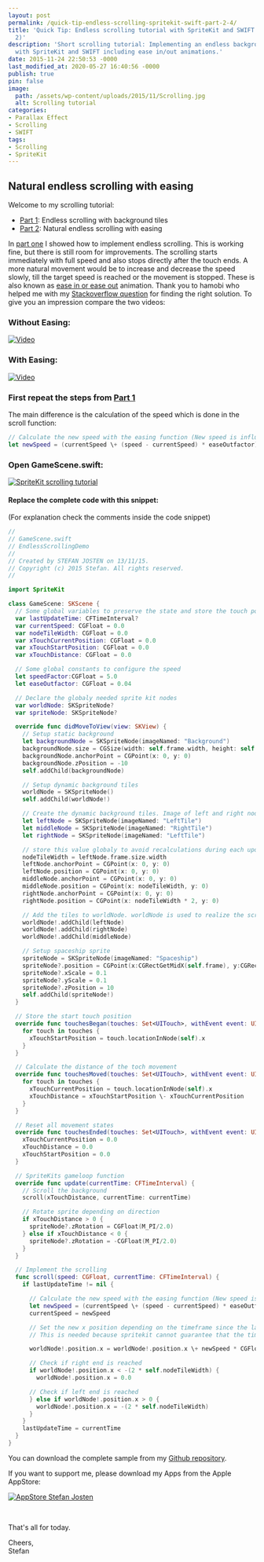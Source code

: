 ```yaml
---
layout: post
permalink: /quick-tip-endless-scrolling-spritekit-swift-part-2-4/
title: 'Quick Tip: Endless scrolling tutorial with SpriteKit and SWIFT (Part 2 of
  2)'
description: 'Short scrolling tutorial: Implementing an endless background scrolling
  with SpriteKit and SWIFT including ease in/out animations.'
date: 2015-11-24 22:50:53 -0000
last_modified_at: 2020-05-27 16:40:56 -0000
publish: true
pin: false
image:
  path: /assets/wp-content/uploads/2015/11/Scrolling.jpg
  alt: Scrolling tutorial
categories:
- Parallax Effect
- Scrolling
- SWIFT
tags:
- Scrolling
- SpriteKit
---
```

## Natural endless scrolling with easing

Welcome to my scrolling tutorial:

  * [Part 1](/quick-tip-endless-scrolling-with-spritekit-and-swift): Endless scrolling with background tiles
  * [Part 2](/quick-tip-endless-scrolling-spritekit-swift-part-2-4): Natural endless scrolling with easing

In [part one](/how-to-implement-a-space-shooter-with-spritekit-and-swift-part-4-collision-detection43) I showed how to implement endless scrolling. This is working fine, but there is still room for improvements. The scrolling starts immediately with full speed and also stops directly after the touch ends. A more natural movement would be to increase and decrease the speed slowly, till the target speed is reached or the movement is stopped. These is also known as [ease in or ease out](https://developers.google.com/web/fundamentals/design-and-ui/animations/the-basics-of-easing) animation. Thank you to hamobi who helped me with my [Stackoverflow question](http://stackoverflow.com/questions/33721183/ease-out-animation-for-skspritenode) for finding the right solution. To give you an impression compare the two videos: 

### Without Easing:
[![Video](/assets/wp-content/uploads/Videos/uYVqG8Y8rLU.png)](https://youtu.be/uYVqG8Y8rLU)

### With Easing:
[![Video](/assets/wp-content/uploads/Videos/k1m1JH7yYAw.png)](https://youtu.be/k1m1JH7yYAw)

### First repeat the steps from [Part 1 ](/how-to-implement-a-space-shooter-with-spritekit-and-swift-part-4-collision-detection43)

The main difference is the calculation of the speed which is done in the scroll function:

```swift
// Calculate the new speed with the easing function (New speed is influence by current speed)
let newSpeed = (currentSpeed \+ (speed - currentSpeed) * easeOutfactor)
```

### Open GameScene.swift:

[![SpriteKit scrolling tutorial](/assets/wp-content/uploads/2015/11/Screen-Shot-2015-11-13-at-18.14.431-1.jpg)](/assets/wp-content/uploads/2015/11/Screen-Shot-2015-11-13-at-18.14.431-1.jpg)

#### Replace the complete code with this snippet:

(For explanation check the comments inside the code snippet)

```swift
//
// GameScene.swift
// EndlessScrollingDemo
//
// Created by STEFAN JOSTEN on 13/11/15.
// Copyright (c) 2015 Stefan. All rights reserved.
//

import SpriteKit

class GameScene: SKScene {
  // Some global variables to preserve the state and store the touch positions
  var lastUpdateTime: CFTimeInterval?
  var currentSpeed: CGFloat = 0.0
  var nodeTileWidth: CGFloat = 0.0
  var xTouchCurrentPosition: CGFloat = 0.0
  var xTouchStartPosition: CGFloat = 0.0
  var xTouchDistance: CGFloat = 0.0

  // Some global constants to configure the speed
  let speedFactor:CGFloat = 5.0
  let easeOutfactor: CGFloat = 0.04

  // Declare the globaly needed sprite kit nodes
  var worldNode: SKSpriteNode?
  var spriteNode: SKSpriteNode?

  override func didMoveToView(view: SKView) {
    // Setup static background
    let backgroundNode = SKSpriteNode(imageNamed: "Background")
    backgroundNode.size = CGSize(width: self.frame.width, height: self.frame.height)
    backgroundNode.anchorPoint = CGPoint(x: 0, y: 0)
    backgroundNode.zPosition = -10
    self.addChild(backgroundNode)

    // Setup dynamic background tiles
    worldNode = SKSpriteNode()
    self.addChild(worldNode!)

    // Create the dynamic background tiles. Image of left and right node must be identical
    let leftNode = SKSpriteNode(imageNamed: "LeftTile")
    let middleNode = SKSpriteNode(imageNamed: "RightTile")
    let rightNode = SKSpriteNode(imageNamed: "LeftTile")

    // store this value globaly to avoid recalculations during each update call
    nodeTileWidth = leftNode.frame.size.width
    leftNode.anchorPoint = CGPoint(x: 0, y: 0)
    leftNode.position = CGPoint(x: 0, y: 0)
    middleNode.anchorPoint = CGPoint(x: 0, y: 0)
    middleNode.position = CGPoint(x: nodeTileWidth, y: 0)
    rightNode.anchorPoint = CGPoint(x: 0, y: 0)
    rightNode.position = CGPoint(x: nodeTileWidth * 2, y: 0)

    // Add the tiles to worldNode. worldNode is used to realize the scrolling
    worldNode!.addChild(leftNode)
    worldNode!.addChild(rightNode)
    worldNode!.addChild(middleNode)

    // Setup spaceship sprite
    spriteNode = SKSpriteNode(imageNamed: "Spaceship")
    spriteNode?.position = CGPoint(x:CGRectGetMidX(self.frame), y:CGRectGetMidY(self.frame))
    spriteNode?.xScale = 0.1
    spriteNode?.yScale = 0.1
    spriteNode?.zPosition = 10
    self.addChild(spriteNode!)
  }

  // Store the start touch position
  override func touchesBegan(touches: Set<UITouch>, withEvent event: UIEvent?) {
    for touch in touches {
      xTouchStartPosition = touch.locationInNode(self).x
    }
  }

  // Calculate the distance of the toch movement
  override func touchesMoved(touches: Set<UITouch>, withEvent event: UIEvent?) {
    for touch in touches {
      xTouchCurrentPosition = touch.locationInNode(self).x
      xTouchDistance = xTouchStartPosition \- xTouchCurrentPosition
    }
  }

  // Reset all movement states
  override func touchesEnded(touches: Set<UITouch>, withEvent event: UIEvent?) {
    xTouchCurrentPosition = 0.0
    xTouchDistance = 0.0
    xTouchStartPosition = 0.0
  }

  // SpriteKits gameloop function
  override func update(currentTime: CFTimeInterval) {
    // Scroll the background
    scroll(xTouchDistance, currentTime: currentTime)

    // Rotate sprite depending on direction
    if xTouchDistance > 0 {
      spriteNode?.zRotation = CGFloat(M_PI/2.0)
    } else if xTouchDistance < 0 {
      spriteNode?.zRotation = -CGFloat(M_PI/2.0)
    }
  }

  // Implement the scrolling
  func scroll(speed: CGFloat, currentTime: CFTimeInterval) {
    if lastUpdateTime != nil {

      // Calculate the new speed with the easing function (New speed is influence by current speed)
      let newSpeed = (currentSpeed \+ (speed - currentSpeed) * easeOutfactor)
      currentSpeed = newSpeed

      // Set the new x position depending on the timeframe since the last calls.
      // This is needed because spritekit cannot guarantee that the timeframe is allways the same

      worldNode!.position.x = worldNode!.position.x \+ newSpeed * CGFloat((currentTime - lastUpdateTime!)) * speedFactor

      // Check if right end is reached
      if worldNode!.position.x < -(2 * self.nodeTileWidth) {
        worldNode!.position.x = 0.0

      // Check if left end is reached
      } else if worldNode!.position.x > 0 {
        worldNode!.position.x = -(2 * self.nodeTileWidth)
      }
    }
    lastUpdateTime = currentTime
  }
}
```

You can download the complete sample from my [Github repository](https://github.com/stfnjstn/EndlessScrollingDemo/releases/tag/v0.2).

If you want to support me, please download my Apps from the Apple AppStore:

[![AppStore Stefan Josten](/assets/wp-content/uploads/2015/11/AppStore1.png)](https://itunes.apple.com/developer/stefan-josten/id949662361)

 

That's all for today.

Cheers,   
Stefan

 
